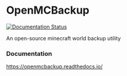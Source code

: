 # OpenMCBackup
[![Documentation Status](https://readthedocs.org/projects/openmcbackup/badge/?version=latest)](https://openmcbackup.readthedocs.io/en/latest/?badge=latest)

An open-source minecraft world backup utility

### Documentation

https://openmcbackup.readthedocs.io/ 
